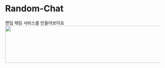# Random-Chat
랜덤 채팅 서비스를 만들어보아요
<a href="https://github.com/devxb/gitanimals">
  <img src="https://render.gitanimals.org/lines/Doncham?pet-id=1" width="1000" height="120" contribution-view=false />
</a>
